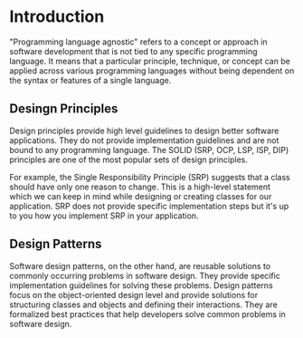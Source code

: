 # Introduction
"Programming language agnostic" refers to a concept or approach in software development that is not tied to any specific programming language. It means that a particular principle, technique, or concept can be applied across various programming languages without being dependent on the syntax or features of a single language.

## Desingn Principles
Design principles provide high level guidelines to design better software applications. They do not provide implementation guidelines and are not bound to any programming language. The SOLID (SRP, OCP, LSP, ISP, DIP) principles are one of the most popular sets of design principles.

For example, the Single Responsibility Principle (SRP) suggests that a class should have only one reason to change. This is a high-level statement which we can keep in mind while designing or creating classes for our application. SRP does not provide specific implementation steps but it's up to you how you implement SRP in your application.

## Design Patterns
Software design patterns, on the other hand, are reusable solutions to commonly occurring problems in software design. They provide specific implementation guidelines for solving these problems. Design patterns focus on the object-oriented design level and provide solutions for structuring classes and objects and defining their interactions. They are formalized best practices that help developers solve common problems in software design.